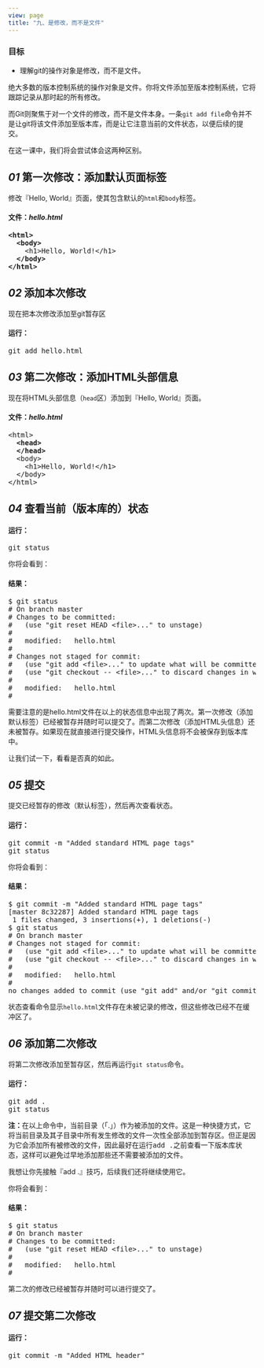```yaml
---
view: page
title: "九、是修改，而不是文件"
---
```


<h3>目标</h3>

<ul><li>理解git的操作对象是修改，而不是文件。</li></ul>

<p>绝大多数的版本控制系统的操作对象是文件。你将文件添加至版本控制系统，它将跟踪记录从那时起的所有修改。</p>

<p>而Git则聚焦于对一个文件的修改，而不是文件本身。一条<code>git add file</code>命令并不是让git将该文件添加至版本库，而是让它注意当前的文件状态，以便后续的提交。</p>

<p>在这一课中，我们将会尝试体会这两种区别。</p>

<h2><em>01</em> 第一次修改：添加默认页面标签</h2>

<p>修改『Hello, World』页面，使其包含默认的<code>html</code>和<code>body</code>标签。</p>

<h4 class="h4-pre">文件：<em>hello.html</em></h4>

<pre class="file"><strong>&lt;html&gt;
  &lt;body&gt;</strong>
    &lt;h1&gt;Hello, World!&lt;/h1&gt;
  <strong>&lt;/body&gt;
&lt;/html&gt;</strong></pre>

<h2><em>02</em> 添加本次修改</h2>

<p>现在把本次修改添加至git暂存区</p>

<h4 class="h4-pre">运行：</h4>

<pre class="instructions">git add hello.html</pre>

<h2><em>03</em> 第二次修改：添加HTML头部信息</h2>

<p>现在将HTML头部信息（<code>head</code>区）添加到『Hello, World』页面。</p>

<h4 class="h4-pre">文件：<em>hello.html</em></h4>

<pre class="file">&lt;html&gt;
<strong>  &lt;head&gt;
  &lt;/head&gt;</strong>
  &lt;body&gt;
    &lt;h1&gt;Hello, World!&lt;/h1&gt;
  &lt;/body&gt;
&lt;/html&gt;</pre>

<h2><em>04</em> 查看当前（版本库的）状态</h2>

<h4 class="h4-pre">运行：</h4>

<pre class="instructions">git status</pre>

<p>你将会看到：</p>

<h4 class="h4-pre">结果：</h4>

<pre class="sample">$ git status
# On branch master
# Changes to be committed:
#   (use "git reset HEAD &lt;file&gt;..." to unstage)
#
#	modified:   hello.html
#
# Changes not staged for commit:
#   (use "git add &lt;file&gt;..." to update what will be committed)
#   (use "git checkout -- &lt;file&gt;..." to discard changes in working directory)
#
#	modified:   hello.html
#</pre>

<p>需要注意的是hello.html文件在以上的状态信息中出现了两次。第一次修改（添加默认标签）已经被暂存并随时可以提交了。而第二次修改（添加HTML头信息）还未被暂存。如果现在就直接进行提交操作，HTML头信息将不会被保存到版本库中。</p>

<p>让我们试一下，看看是否真的如此。</p>

<h2><em>05</em> 提交</h2>

<p>提交已经暂存的修改（默认标签），然后再次查看状态。</p>

<h4 class="h4-pre">运行：</h4>

<pre class="instructions">git commit -m "Added standard HTML page tags"
git status</pre>

<p>你将会看到：</p>

<h4 class="h4-pre">结果：</h4>

<pre class="sample">$ git commit -m "Added standard HTML page tags"
[master 8c32287] Added standard HTML page tags
 1 files changed, 3 insertions(+), 1 deletions(-)
$ git status
# On branch master
# Changes not staged for commit:
#   (use "git add &lt;file&gt;..." to update what will be committed)
#   (use "git checkout -- &lt;file&gt;..." to discard changes in working directory)
#
#	modified:   hello.html
#
no changes added to commit (use "git add" and/or "git commit -a")</pre>

<p>状态查看命令显示<code>hello.html</code>文件存在未被记录的修改，但这些修改已经不在缓冲区了。</p>

<h2><em>06</em> 添加第二次修改</h2>

<p>将第二次修改添加至暂存区，然后再运行<code>git status</code>命令。</p>

<h4 class="h4-pre">运行：</h4>

<pre class="instructions">git add .
git status</pre>

<p class="note"><strong>注：</strong>在以上命令中，当前目录（「.」）作为被添加的文件。这是一种快捷方式，它将当前目录及其子目录中所有发生修改的文件一次性全部添加到暂存区。但正是因为它会添加所有被修改的文件，因此最好在运行<tt>add .</tt>之前查看一下版本库状态，这样可以避免过早地添加那些还不需要被添加的文件。</p>

<p class="note">我想让你先接触『add .』技巧，后续我们还将继续使用它。</p>

<p>你将会看到：</p>

<h4 class="h4-pre">结果：</h4>

<pre class="sample">$ git status
# On branch master
# Changes to be committed:
#   (use "git reset HEAD &lt;file&gt;..." to unstage)
#
#	modified:   hello.html
#</pre>

<p>第二次的修改已经被暂存并随时可以进行提交了。</p>

<h2><em>07</em> 提交第二次修改</h2>

<h4 class="h4-pre">运行：</h4>

<pre class="instructions">git commit -m "Added HTML header"</pre>
